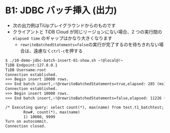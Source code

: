 # B1: JDBC バッチ挿入 (出力)
+ 次の出力例はTiUpプレイグラウンドからのものです
+ クライアントと TiDB Cloud が同じリージョンにない場合、2 つの実行間の `elapsed time` のギャップはかなり大きくなります
  + `rewriteBatchedStatements=false`の実行が完了するのを待ちきれない場合は、遠慮なく`ctrl-c`を押する
```8
$ ./10-demo-jdbc-batch-insert-01-show.sh ~!@local@!~
TiDB Endpoint:127.0.0.1
TiDB Username:root
Connection established.
>>> Begin insert 10000 rows.
>>> End batch insert,~!@rewriteBatchedStatements=true,elapsed: 285 (ms)@!~.
Connection established.
>>> Begin insert 10000 rows.
>>> End batch insert,~!@rewriteBatchedStatements=false,elapsed: 11226 (ms)@!~.

/* Executing query: select count(*), max(name) from test.t1_batchtest; */
        Row#, count(*), max(name)
        1) 10000, 9999
Turn on autocommit.
Connection closed.
```